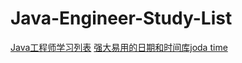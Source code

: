 # Java-Engineer-Study-List

[Java工程师学习列表](https://p.rogram.me/java.study.list/)
[强大易用的日期和时间库joda time](http://persevere.iteye.com/blog/1755237)
